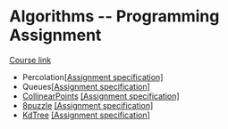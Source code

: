 # Algorithms -- Programming Assignment

[Course link](https://www.coursera.org/learn/algorithms-part1)

- Percolation[[Assignment specification]](http://coursera.cs.princeton.edu/algs4/assignments/percolation.html)
- Queues[[Assignment specification]](http://coursera.cs.princeton.edu/algs4/assignments/queues.html)
- [CollinearPoints](CollinearPoints) [[Assignment specification]](http://coursera.cs.princeton.edu/algs4/assignments/collinear.html)
- [8puzzle](8puzzle) [[Assignment specification]](http://coursera.cs.princeton.edu/algs4/assignments/8puzzle.html)
- [KdTree](KdTree) [[Assignment specification]](http://coursera.cs.princeton.edu/algs4/assignments/kdtree.html)